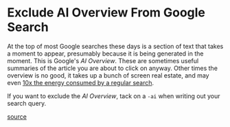 # Exclude AI Overview From Google Search

At the top of most Google searches these days is a section of text that takes a
moment to appear, presumably because it is being generated in the moment. This
is Google's _AI Overview_. These are sometimes useful summaries of the article
you are about to click on anyway. Other times the overview is no good, it takes
up a bunch of screen real estate, and may even [10x the energy consumed by a
regular
search](https://www.reddit.com/r/technology/comments/1dsvefb/googles_ai_search_summaries_use_10x_more_energy/).

If you want to exclude the _AI Overview_, tack on a `-ai` when writing out your
search query.

[source](https://www.yahoo.com/tech/turn-off-ai-overview-results-170014202.html)
